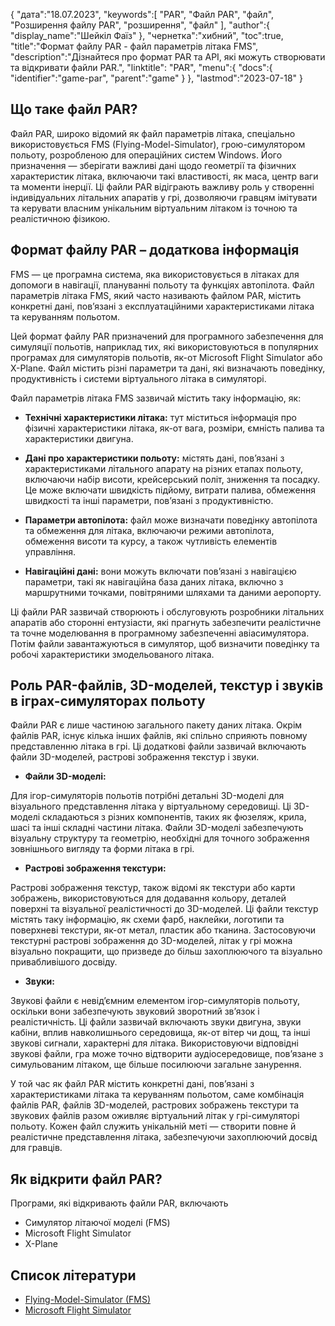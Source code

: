 {
"дата":"18.07.2023",
   "keywords":[
"PAR",
"Файл PAR",
"файл",
"Розширення файлу PAR",
"розширення",
"файл"
],
   "author":{
"display_name":"Шейкіл Фаїз"
},
"чернетка":"хибний",
"toc":true,
"title":"Формат файлу PAR - файл параметрів літака FMS",
   "description":"Дізнайтеся про формат PAR та API, які можуть створювати та відкривати файли PAR.",
"linktitle": "PAR",
   "menu":{
      "docs":{
         "identifier":"game-par",
         "parent":"game"
}
},
"lastmod":"2023-07-18"
}

## Що таке файл PAR?

Файл PAR, широко відомий як файл параметрів літака, спеціально використовується FMS (Flying-Model-Simulator), грою-симулятором польоту, розробленою для операційних систем Windows. Його призначення — зберігати важливі дані щодо геометрії та фізичних характеристик літака, включаючи такі властивості, як маса, центр ваги та моменти інерції. Ці файли PAR відіграють важливу роль у створенні індивідуальних літальних апаратів у грі, дозволяючи гравцям імітувати та керувати власним унікальним віртуальним літаком із точною та реалістичною фізикою.

## Формат файлу PAR – додаткова інформація

FMS — це програмна система, яка використовується в літаках для допомоги в навігації, плануванні польоту та функціях автопілота. Файл параметрів літака FMS, який часто називають файлом PAR, містить конкретні дані, пов’язані з експлуатаційними характеристиками літака та керуванням польотом.

Цей формат файлу PAR призначений для програмного забезпечення для симуляції польотів, наприклад тих, які використовуються в популярних програмах для симуляторів польотів, як-от Microsoft Flight Simulator або X-Plane. Файл містить різні параметри та дані, які визначають поведінку, продуктивність і системи віртуального літака в симуляторі.

Файл параметрів літака FMS зазвичай містить таку інформацію, як:

- **Технічні характеристики літака:** тут міститься інформація про фізичні характеристики літака, як-от вага, розміри, ємність палива та характеристики двигуна.

- **Дані про характеристики польоту:** містять дані, пов’язані з характеристиками літального апарату на різних етапах польоту, включаючи набір висоти, крейсерський політ, зниження та посадку. Це може включати швидкість підйому, витрати палива, обмеження швидкості та інші параметри, пов’язані з продуктивністю.

- **Параметри автопілота:** файл може визначати поведінку автопілота та обмеження для літака, включаючи режими автопілота, обмеження висоти та курсу, а також чутливість елементів управління.

- **Навігаційні дані:** вони можуть включати пов’язані з навігацією параметри, такі як навігаційна база даних літака, включно з маршрутними точками, повітряними шляхами та даними аеропорту.

Ці файли PAR зазвичай створюють і обслуговують розробники літальних апаратів або сторонні ентузіасти, які прагнуть забезпечити реалістичне та точне моделювання в програмному забезпеченні авіасимулятора. Потім файли завантажуються в симулятор, щоб визначити поведінку та робочі характеристики змодельованого літака.

## Роль PAR-файлів, 3D-моделей, текстур і звуків в іграх-симуляторах польоту

Файли PAR є лише частиною загального пакету даних літака. Окрім файлів PAR, існує кілька інших файлів, які спільно сприяють повному представленню літака в грі. Ці додаткові файли зазвичай включають файли 3D-моделей, растрові зображення текстур і звуки.

- **Файли 3D-моделі:**

Для ігор-симуляторів польотів потрібні детальні 3D-моделі для візуального представлення літака у віртуальному середовищі. Ці 3D-моделі складаються з різних компонентів, таких як фюзеляж, крила, шасі та інші складні частини літака. Файли 3D-моделі забезпечують візуальну структуру та геометрію, необхідні для точного зображення зовнішнього вигляду та форми літака в грі.

- **Растрові зображення текстури:**

Растрові зображення текстур, також відомі як текстури або карти зображень, використовуються для додавання кольору, деталей поверхні та візуальної реалістичності до 3D-моделей. Ці файли текстур містять таку інформацію, як схеми фарб, наклейки, логотипи та поверхневі текстури, як-от метал, пластик або тканина. Застосовуючи текстурні растрові зображення до 3D-моделей, літак у грі можна візуально покращити, що призведе до більш захоплюючого та візуально привабливішого досвіду.

- **Звуки:**

Звукові файли є невід’ємним елементом ігор-симуляторів польоту, оскільки вони забезпечують звуковий зворотний зв’язок і реалістичність. Ці файли зазвичай включають звуки двигуна, звуки кабіни, вплив навколишнього середовища, як-от вітер чи дощ, та інші звукові сигнали, характерні для літака. Використовуючи відповідні звукові файли, гра може точно відтворити аудіосередовище, пов’язане з симульованим літаком, ще більше посилюючи загальне занурення.

У той час як файл PAR містить конкретні дані, пов’язані з характеристиками літака та керуванням польотом, саме комбінація файлів PAR, файлів 3D-моделей, растрових зображень текстури та звукових файлів разом оживляє віртуальний літак у грі-симуляторі польоту. Кожен файл служить унікальній меті — створити повне й реалістичне представлення літака, забезпечуючи захоплюючий досвід для гравців.

## Як відкрити файл PAR?

Програми, які відкривають файли PAR, включають

- Симулятор літаючої моделі (FMS)
- Microsoft Flight Simulator
- X-Plane

## Список літератури
* [Flying-Model-Simulator (FMS)](https://modelsimulator.com/)
* [Microsoft Flight Simulator](https://en.wikipedia.org/wiki/Microsoft_Flight_Simulator)


